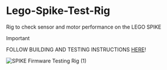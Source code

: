 # Lego-Spike-Test-Rig
Rig to check sensor and motor performance on the LEGO SPIKE

> [!IMPORTANT]
> FOLLOW BUILDING AND TESTING INSTRUCTIONS [HERE]([https://iliketocode2.pyscriptapps.com/firmware-rig-feedback/latest/](https://www.instructables.com/LEGO-SPIKE-Firmware-Testing-Rig/))!

![SPIKE Firmware Testing Rig (1)](https://github.com/user-attachments/assets/356f2877-520b-40d7-821e-909eb007b1b6)
